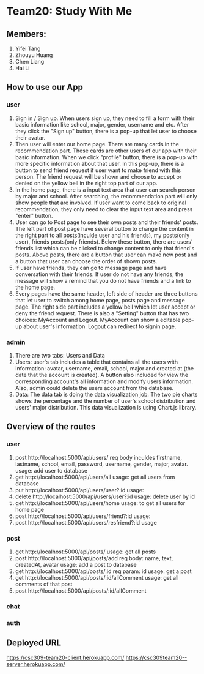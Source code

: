 # Team20: Study With Me
## Members:
1. Yifei Tang
2. Zhouyu Huang
3. Chen Liang
4. Hai Li

## How to use our App
### user
1. Sign in / Sign up. When users sign up, they need to fill a form with their basic information like school, major, gender, username and etc. After they click the "Sign up" button, there is a pop-up that let user to choose their avatar.
2. Then user will enter our home page. There are many cards in the recommendation part. These cards are other users of our app with their basic information. When we click "profile" button, there is a pop-up with more specific information about that user. In this pop-up, there is a button to send friend request if user want to make friend with this person. The friend request will be shown and choose to accept or denied on the yellow bell in the right top part of our app.
3. In the home page, there is a input text area that user can search person by major and school. After searching, the recommendation part will only show people that are involved. If user want to come back to original recommendation, they only need to clear the input text area and press "enter" button.
4. User can go to Post page to see their own posts and their friends' posts. The left part of post page have several button to change the content in the right part to all posts(inculde user and his friends), my posts(only user), friends posts(only friends). Below these button, there are users' friends list which can be clicked to change content to only that friend's posts. Above posts, there are a button that user can make new post and a button that user can choose the order of shown posts.
5. If user have friends, they can go to message page and have conversation with their friends. If user do not have any friends, the message will show a remind that you do not have friends and a link to the home page.
6. Every pages have the same header, left side of header are three buttons that let user to switch among home page, posts page and message page. The right side part includes a yellow bell which let user accept or deny the friend request. There is also a "Setting" button that has two choices: MyAccount and Logout. MyAccount can show a editable pop-up about user's information. Logout can redirect to signin page.


### admin
1. There are two tabs: Users and Data
2. Users: user's tab includes a table that contains all the users with information: avatar, username, email, school, major and created at (the date that the account is created). A button also included for view the corresponding account's all information and modify users information. Also, admin could delete the users account from the database.
3. Data: The data tab is doing the data visualization job. The two pie charts shows the percentage and the number of user's school distribution and users' major distribution. This data visualization is using Chart.js library. 

## Overview of the routes
### user
1. post http://localhost:5000/api/users/
   req body inculdes firstname, lastname, school, email, password, username, gender, major, avatar.
   usage: add user to database
2. get http://localhost:5000/api/users/all
   usage: get all users from database
3. put http://localhost:5000/api/users/user?:id
   usage: 
4. delete http://localhost:5000/api/users/user?:id
   usage: delete user by id
5. get http://localhost:5000/api/users/home
   usage: to get all users for home page
6. post http://localhost:5000/api/users/friend?:id
   usage:
7. post http://localhost:5000/api/users/resfriend?:id
   usage
### post
1. get http://localhost:5000/api/posts/
   usage: get all posts
2. post  http://localhost:5000/api/posts/add
   req body: name, text, createdAt, avatar
   usage: add a post to database
3. get  http://localhost:5000/api/posts/:id
   req param: id
   usage: get a post
4. get http://localhost:5000/api/posts/:id/allComment
   usage: get all comments of that post
5. post http://localhost:5000/api/posts/:id/allComment
### chat

### auth

## Deployed URL
https://csc309-team20-client.herokuapp.com/
https://csc309team20--server.herokuapp.com/